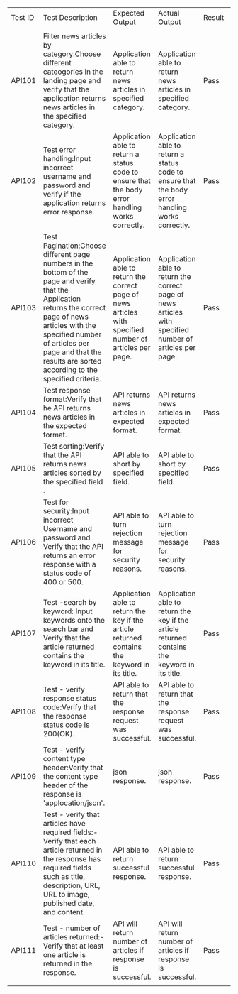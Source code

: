 | | | | | | |
|:----|:----|:----|:----|:----|:----|
|Test ID|Test Description|Expected Output|Actual Output|Result| |
| | | | | | |
|API101|Filter news articles by category:Choose different cateogories in the landing page and verify that the application returns news articles in the specified category.|Application able to return news articles in specified category.|Application able to return news articles in specified category.|Pass| |
|API102|Test error handling:Input incorrect username and password and verify if the application returns error response. |Application able to return a status code to ensure that the body error handling works correctly. |Application able to return a status code to ensure that the body error handling works correctly. |Pass| |
|API103|Test Pagination:Choose different page numbers in the bottom of the page and verify that the Application returns the correct page of news articles with the specified number of articles per page and that the results are sorted according to the specified criteria.|Application able to return the correct page of news articles with specified number of articles per page. |Application able to return the correct page of news articles with specified number of articles per page. |Pass| |
|API104|Test response format:Verify that he API returns news articles in the expected format.|API returns news articles in expected format.  |API returns news articles in expected format.|Pass| |
|API105|Test sorting:Verify that the API returns news articles sorted by the specified field .|API able to short by specified field.|API able to short by specified field.|Pass| |
|API106|Test for security:Input incorrect Username and password and Verify that the API returns an error response with a status code of 400 or 500.|API able to turn rejection message for security reasons. |API able to turn rejection message for security reasons. |Pass| |
|API107|Test -search by keyword: Input keywords onto the search bar and Verify that the article returned contains the keyword in its title. |Application able to return the key if the article returned contains the keyword in its title. |Application able to return the key if the article returned contains the keyword in its title. |Pass| |
|API108|Test - verify response status code:Verify that the response status code is 200(OK).  |API able to return that the response request was successful. |API able to return that the response request was successful. |Pass| |
|API109|Test - verify content type header:Verify that the content type header of the response is 'applocation/json'.|json response. |json response.  |Pass| |
|API110|Test - verify that articles have required fields:-	Verify that each article returned in the response has required fields such as title, description, URL, URL to image, published date, and content. |API able to return successful response. |API able to return successful response. |Pass| |
|API111|Test - number of articles returned:-	Verify that at least one article is returned in the response. |API will return number of articles if response is successful. |API will return number of articles if response is successful.  |Pass| |
| | | | | | |
